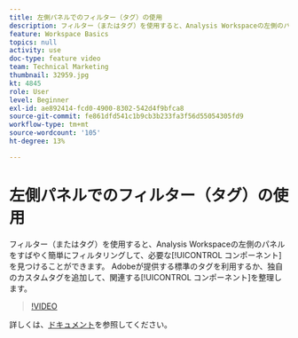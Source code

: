 ```yaml
---
title: 左側パネルでのフィルター（タグ）の使用
description: フィルター（またはタグ）を使用すると、Analysis Workspaceの左側のパネルをフィルタリングして、必要なコンポーネントを見つけることができます。 Adobeが提供する標準のタグを利用するか、独自のカスタムタグを追加して関連コンポーネントを整理します。
feature: Workspace Basics
topics: null
activity: use
doc-type: feature video
team: Technical Marketing
thumbnail: 32959.jpg
kt: 4845
role: User
level: Beginner
exl-id: ae892414-fcd0-4900-8302-542d4f9bfca8
source-git-commit: fe861dfd541c1b9cb3b233fa3f56d55054305fd9
workflow-type: tm+mt
source-wordcount: '105'
ht-degree: 13%

---
```


# 左側パネルでのフィルター（タグ）の使用

フィルター（またはタグ）を使用すると、Analysis Workspaceの左側のパネルをすばやく簡単にフィルタリングして、必要な[!UICONTROL コンポーネント]を見つけることができます。 Adobeが提供する標準のタグを利用するか、独自のカスタムタグを追加して、関連する[!UICONTROL コンポーネント]を整理します。

>[!VIDEO](https://video.tv.adobe.com/v/32959/?quality=12)

詳しくは、[ドキュメント](https://experienceleague.adobe.com/docs/analytics/analyze/analysis-workspace/analysis-workspace-features.html)を参照してください。
